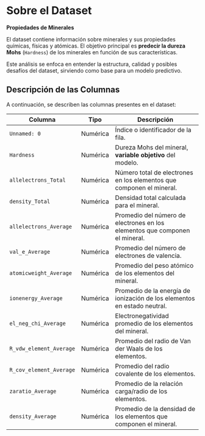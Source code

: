 # **Sobre el Dataset**
**Propiedades de Minerales**

El dataset contiene información sobre minerales y sus propiedades químicas, físicas y atómicas. 
El objetivo principal es **predecir la dureza Mohs** (`Hardness`) de los minerales en función de sus características. 

Este análisis se enfoca en entender la estructura, calidad y posibles desafíos del dataset, sirviendo como base para un modelo predictivo.

## **Descripción de las Columnas**

A continuación, se describen las columnas presentes en el dataset:

| Columna                     | Tipo         | Descripción                                                                                     |
|-----------------------------|--------------|-------------------------------------------------------------------------------------------------|
| `Unnamed: 0`               | Numérica     | Índice o identificador de la fila.                                                             |
| `Hardness`                 | Numérica     | Dureza Mohs del mineral, **variable objetivo** del modelo.                                     |
| `allelectrons_Total`       | Numérica     | Número total de electrones en los elementos que componen el mineral.                          |
| `density_Total`            | Numérica     | Densidad total calculada para el mineral.                                                      |
| `allelectrons_Average`     | Numérica     | Promedio del número de electrones en los elementos que componen el mineral.                   |
| `val_e_Average`            | Numérica     | Promedio del número de electrones de valencia.                                                 |
| `atomicweight_Average`     | Numérica     | Promedio del peso atómico de los elementos del mineral.                                        |
| `ionenergy_Average`        | Numérica     | Promedio de la energía de ionización de los elementos en estado neutral.                       |
| `el_neg_chi_Average`       | Numérica     | Electronegatividad promedio de los elementos del mineral.                                      |
| `R_vdw_element_Average`    | Numérica     | Promedio del radio de Van der Waals de los elementos.                                          |
| `R_cov_element_Average`    | Numérica     | Promedio del radio covalente de los elementos.                                                 |
| `zaratio_Average`          | Numérica     | Promedio de la relación carga/radio de los elementos.                                          |
| `density_Average`          | Numérica     | Promedio de la densidad de los elementos que componen el mineral.                              |

